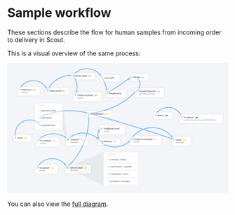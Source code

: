 # Sample workflow

These sections describe the flow for human samples from incoming order to delivery in Scout.

This is a visual overview of the same process:

![Workflow Overview](../images/workflow-overview.png)

You can also view the [full diagram][kingfisher].

[kingfisher]: https://kingfisher.link/maps/O6HYN0G4O

